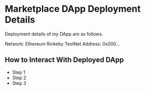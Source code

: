 # Marketplace DApp Deployment Details

Deployment details of my DApp are as follows.

Network: Ethereum Rinkeby TestNet
Address: 0x000...


## How to Interact With Deployed DApp

- Step 1
- Step 2
- Step 3




